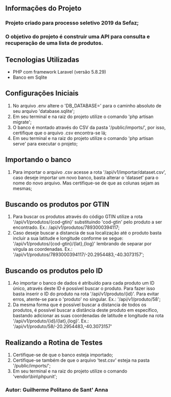 ## Informações do Projeto
### Projeto criado para processo seletivo 2019 da Sefaz;
### O objetivo do projeto é construir uma API para consulta e recuperação de uma lista de produtos.
## Tecnologias Utilizadas
- PHP com framework Laravel (versão 5.8.29)
- Banco em Sqlite

## Configurações Iniciais
1) No arquivo .env altere o 'DB_DATABASE=' para o caminho absoluto de seu arquivo 'database.sqlite';
2) Em seu terminal e na raiz do projeto utilize o comando 'php artisan migrate';
3) O banco é montado através do CSV da pasta '/public/imports/', por isso, certifique que o arquivo .csv encontra-se lá;
4) Em seu terminal e na raiz do projeto utilize o comando 'php artisan serve' para executar o projeto;

## Importando o banco
1) Para importar o arquivo .csv acesse a rota '/api/v1/importar/dataset.csv', caso deseje importar um novo banco, basta alterar o 'dataset' para o nome do novo arquivo. Mas certifique-se de que as colunas sejam as mesmas;

## Buscando os produtos por GTIN
1) Para buscar os produtos através do código GTIN utilize a rota '/api/v1/produtos/{cod-gtin}' substituindo 'cod-gtin' pelo produto a ser encontrado. Ex.: /api/v1/produtos/7893000394117;
2) Caso deseje buscar a distancia de sua localização até o produto basta incluir a sua latitude e longitude conforme se segue: '/api/v1/produtos/{cod-gtin}/{lat},{log}' lembrando de separar por vírgula as coordenadas. Ex.: '/api/v1/produtos/7893000394117/-20.2954483,-40.3073157';

## Buscando os produtos pelo ID
1) Ao importar o banco de dados é atribuído para cada produto um ID único, através deste ID é possível buscar o produto. Para fazer isso basta inserir o ID do produto na rota '/api/v1/produto/{id}'. Para evitar erros, atente-se para o 'produto' no singular. Ex.: '/api/v1/produto/58';
2) Da mesma forma que é possível buscar a distancia de todos os produtos, é possível buscar a distância deste produto em específico, bastando adicionar as suas coordenadas de latitude e longitude na rota '/api/v1/produto/{id}/{lat},{log}'. Ex.: '/api/v1/produto/58/-20.2954483,-40.3073157'

## Realizando a Rotina de Testes
1) Certifique-se de que o banco esteja importado;
2) Certifique-se também de que o arquivo 'test.csv' esteja na pasta '/public/imports/';
3) Em seu terminal e na raiz do projeto utilize o comando 'vendor\bin\phpunit';

### Autor: Guilherme Politano de Sant' Anna
